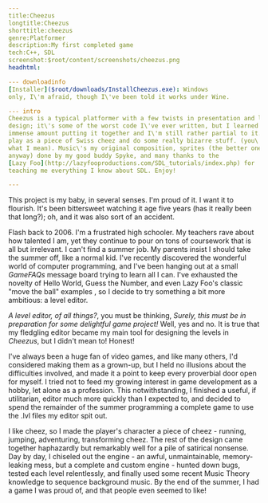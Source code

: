 ```yaml
---
title:Cheezus
longtitle:Cheezus
shorttitle:cheezus
genre:Platformer
description:My first completed game 
tech:C++, SDL
screenshot:$root/content/screenshots/cheezus.png
headhtml: 

--- downloadinfo
[Installer]($root/downloads/InstallCheezus.exe): Windows 
only, I\'m afraid, though I\'ve been told it works under Wine.

--- intro
Cheezus is a typical platformer with a few twists in presentation and level 
design; it\'s some of the worst code I\'ve ever written, but I learned an 
immense amount putting it together and I\'m still rather partial to it. You 
play as a piece of Swiss cheez and do some really bizarre stuff. (you\'ll see 
what I mean). Music\'s my original composition, sprites (the better ones, 
anyway) done by my good buddy Spyke, and many thanks to the 
[Lazy Foo](http://lazyfooproductions.com/SDL_tutorials/index.php) for 
teaching me everything I know about SDL. Enjoy!

---
```

This project is my baby, in several senses. I'm proud of it. I want it to
flourish. It\'s been bittersweet watching it age five years (has it really been
that long?); oh, and it was also sort of an accident.

Flash back to 2006. I\'m a frustrated high schooler. My teachers rave about how
talented I am, yet they continue to pour on tons of coursework that is all but 
irrelevant. I can\'t find a summer job. My parents insist I should take the 
summer off, like a normal kid. I\'ve recently discovered the wonderful world 
of computer programming, and I\'ve been hanging out at a small *GameFAQs* 
message board trying to learn all I can. I\'ve exhausted the novelty of Hello 
World, Guess the Number, and even Lazy Foo\'s classic "move the ball" examples
, so I decide to try something a bit more ambitious: a level editor. 

*A level editor, of all things?*, you must be thinking, *Surely, this must
be in preparation for some delightful game project!* Well, yes and no. It is
true that my fledgling editor became my main tool for designing the levels
in *Cheezus*, but I didn\'t mean to! Honest! 

I\'ve always been a huge fan of video games, and like many others, I\'d
considered making them as a grown-up, but I held no illusions about the
difficulties involved, and made it a point to keep every proverbial door open 
for myself. I tried not to feed my growing interest in game development as a 
hobby, let alone as a profession. This notwithstanding, I finished a useful, 
if utilitarian, editor much more quickly than I expected to, and decided to 
spend the remainder of the summer programming a complete game to use the .lvl 
files my editor spit out. 

I like cheez, so I made the player\'s character a piece of cheez - running,
jumping, adventuring, transforming cheez. The rest of the design came together
haphazardly but remarkably well for a pile of satirical nonsense. Day by day, 
I chiseled out the engine - an awful, unmaintainable, memory-leaking mess, but 
a complete and custom engine - hunted down bugs, tested each level relentlessly,
and finally used some recent Music Theory knowledge to sequence background 
music. By the end of the summer, I had a game I was proud of, and that people 
even seemed to like!
